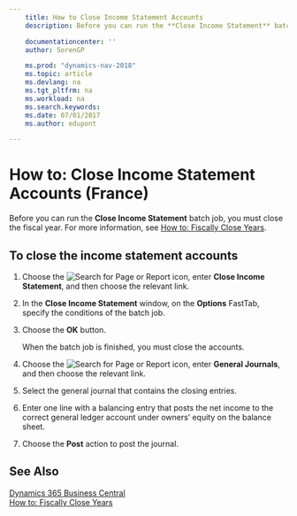 ```yaml
---
    title: How to Close Income Statement Accounts
    description: Before you can run the **Close Income Statement** batch job, you must close the fiscal year.

    documentationcenter: ''
    author: SorenGP

    ms.prod: "dynamics-nav-2018"
    ms.topic: article
    ms.devlang: na
    ms.tgt_pltfrm: na
    ms.workload: na
    ms.search.keywords:
    ms.date: 07/01/2017
    ms.author: edupont

---
```

# How to: Close Income Statement Accounts (France)
Before you can run the **Close Income Statement** batch job, you must close the fiscal year. For more information, see [How to: Fiscally Close Years](how-to-fiscally-close-years.md).  

## To close the income statement accounts  

1.  Choose the ![Search for Page or Report](../../media/ui-search/search_small.png "Search for Page or Report icon") icon, enter **Close Income Statement**, and then choose the relevant link.  
2.  In the **Close Income Statement** window, on the **Options** FastTab, specify the conditions of the batch job.  
3.  Choose the **OK** button.  

    When the batch job is finished, you must close the accounts.  

4.  Choose the ![Search for Page or Report](../../media/ui-search/search_small.png "Search for Page or Report icon") icon, enter **General Journals**, and then choose the relevant link.  
5.  Select the general journal that contains the closing entries.  
6.  Enter one line with a balancing entry that posts the net income to the correct general ledger account under owners’ equity on the balance sheet.  
7.  Choose the **Post** action to post the journal.  

## See Also
[Dynamics 365 Business Central](/dynamics365/business-central/)  
[How to: Fiscally Close Years](how-to-fiscally-close-years.md)
